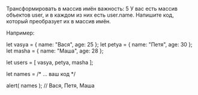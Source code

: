 Трансформировать в массив имён
важность: 5
У вас есть массив объектов user, и в каждом из них есть user.name. Напишите код, который преобразует их в массив имён.

Например:

let vasya = { name: "Вася", age: 25 };
let petya = { name: "Петя", age: 30 };
let masha = { name: "Маша", age: 28 };

let users = [ vasya, petya, masha ];

let names = /* ... ваш код */

alert( names ); // Вася, Петя, Маша